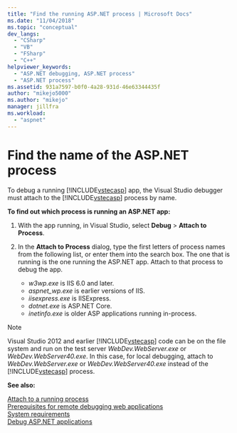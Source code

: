```yaml
---
title: "Find the running ASP.NET process | Microsoft Docs"
ms.date: "11/04/2018"
ms.topic: "conceptual"
dev_langs: 
  - "CSharp"
  - "VB"
  - "FSharp"
  - "C++"
helpviewer_keywords: 
  - "ASP.NET debugging, ASP.NET process"
  - "ASP.NET process"
ms.assetid: 931a7597-b0f0-4a28-931d-46e63344435f
author: "mikejo5000"
ms.author: "mikejo"
manager: jillfra
ms.workload: 
  - "aspnet"
---
```

# Find the name of the ASP.NET process

To debug a running [!INCLUDE[vstecasp](../code-quality/includes/vstecasp_md.md)] app, the Visual Studio debugger must attach to the [!INCLUDE[vstecasp](../code-quality/includes/vstecasp_md.md)] process by name.

**To find out which process is running an ASP.NET app:**

1. With the app running, in Visual Studio, select **Debug** > **Attach to Process**. 
   
1. In the **Attach to Process** dialog, type the first letters of process names from the following list, or enter them into the search box. The one that is running is the one running the ASP.NET app. Attach to that process to debug the app. 
   
    - *w3wp.exe* is IIS 6.0 and later. 
    - *aspnet_wp.exe* is earlier versions of IIS.
    - *iisexpress.exe* is IISExpress.
    - *dotnet.exe* is ASP.NET Core.
    - *inetinfo.exe* is older ASP applications running in-process. 

>[!NOTE]
>Visual Studio 2012 and earlier [!INCLUDE[vstecasp](../code-quality/includes/vstecasp_md.md)] code can be on the file system and run on the test server *WebDev.WebServer.exe* or *WebDev.WebServer40.exe*. In this case, for local debugging, attach to *WebDev.WebServer.exe* or *WebDev.WebServer40.exe* instead of the [!INCLUDE[vstecasp](../code-quality/includes/vstecasp_md.md)] process. 

**See also:**

 [Attach to a running process](../debugger/attach-to-running-processes-with-the-visual-studio-debugger.md)  
 [Prerequisites for remote debugging web applications](/visualstudio/debugger/remote-debugging-aspnet-on-a-remote-iis-7-5-computer)   
 [System requirements](../debugger/aspnet-debugging-system-requirements.md)   
 [Debug ASP.NET applications](../debugger/how-to-enable-debugging-for-aspnet-applications.md)